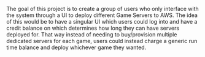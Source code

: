 The goal of this project is to create a group of users who only interface with the system through a UI to deploy different Game Servers to AWS. The idea of this would be to have a singular UI which users could log into and have a credit balance on which determines how long they can have servers deployed for. That way instead of needing to buy/provision multiple dedicated servers for each game, users could instead charge a generic run time balance and deploy whichever game they wanted.

